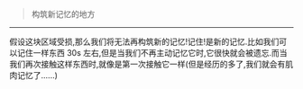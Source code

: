 > 构筑新记忆的地方

-------

假设这块区域受损,那么我们将无法再构筑新的记忆!记住!是新的记忆.比如我们可以记住一样东西 30s 左右,但是当我们不再主动记忆它时,它很快就会被遗忘.而当我们再次接触这样东西时,就像是第一次接触它一样(但是经历的多了,我们就会有肌肉记忆了......)